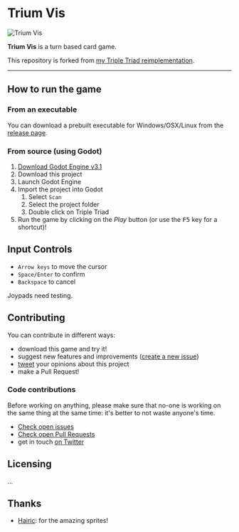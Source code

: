 # Trium Vis

![Trium Vis](https://user-images.githubusercontent.com/6860637/56095982-1c2b6c00-5eda-11e9-9ff2-c9c266002e92.png)

**Trium Vis** is a turn based card game.

This repository is forked from [my Triple Triad reimplementation](https://github.com/crystal-bit/triple-triad-godot).

---

## How to run the game

### From an executable

You can download a prebuilt executable for Windows/OSX/Linux from the [release page](https://github.com/crystal-bit/trium-vis/releases/latest).

### From source (using Godot)

1. [Download Godot Engine v3.1](https://godotengine.org/download/) 
2. Download this project
3. Launch Godot Engine
4. Import the project into Godot
   1. Select `Scan`
   2. Select the project folder
   3. Double click on Triple Triad
5. Run the game by clicking on the *Play* button (or use the <kbd>F5</kbd> key for a shortcut)!


## Input Controls

- `Arrow keys` to move the cursor
- `Space/Enter` to confirm
- `Backspace` to cancel

Joypads need testing.

## Contributing

You can contribute in different ways:

- download this game and try it!
- suggest new features and improvements ([create a new issue](https://github.com/crystal-bit/trium-vis/issues/new)) 
- [tweet](https://twitter.com/dav__cri) your opinions about this project
- make a Pull Request!

### Code contributions

Before working on anything, please make sure that no-one is working on the same thing at 
the same time: it's better to not waste anyone's time.

- [Check open issues](https://github.com/crystal-bit/trium-vis/issues)
- [Check open Pull Requests](https://github.com/crystal-bit/trium-vis/pulls)
- get in touch [on Twitter](https://twitter.com/dav__cri) 


## Licensing

...

## Thanks

- [Hairic](https://github.com/Hairic95): for the amazing sprites!